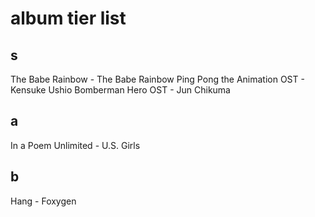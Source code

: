 # album tier list
## s
The Babe Rainbow - The Babe Rainbow
Ping Pong the Animation OST - Kensuke Ushio
Bomberman Hero OST - Jun Chikuma

## a
In a Poem Unlimited - U.S. Girls

## b
Hang - Foxygen
